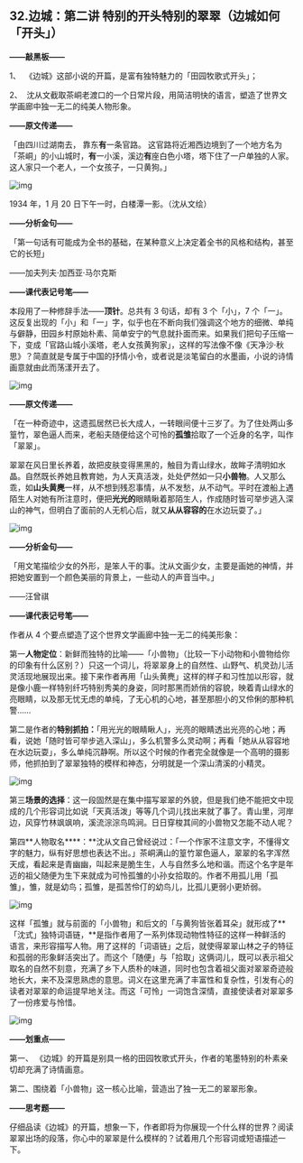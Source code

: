 ## 32.边城：第二讲 特别的开头特别的翠翠（边城如何「开头」）
**——敲黑板——**


1、  《边城》这部小说的开篇，是富有独特魅力的「田园牧歌式开头」；


2、  沈从文截取茶峒老渡口的一个日常片段，用简洁明快的语言，塑造了世界文学画廊中独一无二的纯美人物形象。


**——原文传递——**


「由四川过湖南去， 靠东**有**一条官路。 这官路将近湘西边境到了一个地方名为「茶峒」的小山城时，**有**一小溪，溪边**有**座白色小塔，塔下住了一户单独的人家。这人家只一个老人，一个女孩子，一只黄狗。」


  



![img](https://pic3.zhimg.com/v2-2f2b996d3af86c69f73d882f4af8fd43.webp)

  



1934 年，1 月 20 日下午一时，白楼潭一影。（沈从文绘）


**——分析金句——**


「第一句话有可能成为全书的基础，在某种意义上决定着全书的风格和结构，甚至它的长短」


——加夫列夫·加西亚·马尔克斯


**——课代表记号笔——**


本段用了一种修辞手法——**顶针**。总共有 3 句话，却有 3 个「小」，7 个「一」。这反复出现的「小」和「一」字，似乎也在不断向我们强调这个地方的细微、单纯与僻静，田园乡村原始朴素、简单安宁的气息就扑面而来。如果我们把句子压缩一下，变成「官路山城小溪塔，老人女孩黄狗家」，这样的写法像不像《天净沙·秋思》？简直就是专属于中国的抒情小令，或者说是淡笔留白的水墨画，小说的诗情画意就由此而荡漾开去了。


  



![img](https://pic3.zhimg.com/v2-00fcecdaad8e0adfb3dbe28257a86bdd.webp)

  



**——原文传递——**


「在一种奇迹中，这遗孤居然已长大成人，一转眼间便十三岁了。为了住处两山多篁竹，翠色逼人而来，老船夫随便给这个可怜的**孤雏**拾取了一个近身的名字，叫作「翠翠」。


翠翠在风日里长养着，故把皮肤变得黑黑的，触目为青山绿水，故眸子清明如水晶。自然既长养她且教育她，为人天真活泼，处处俨然如一只**小兽物**。人又那么乖，如**山头黄麂**一样，从不想到残忍事情，从不发愁，从不动气。平时在渡船上遇陌生人对她有所注意时，便把**光光的**眼睛瞅着那陌生人，作成随时皆可举步逃入深山的神气，但明白了面前的人无机心后，就又**从从容容的**在水边玩耍了。」


  



![img](https://pic3.zhimg.com/v2-78b340b3959a6da849241ee36a0f5f1f.webp)

  



**——分析金句——**


「用文笔描绘少女的外形，是笨人干的事。沈从文画少女，主要是画她的神情，并把她安置到一个颜色美丽的背景上，一些动人的声音当中。」


——汪曾祺


**——课代表记号笔——**


作者从 4 个要点塑造了这个世界文学画廊中独一无二的纯美形象：


第一**人物定位**：新鲜而独特的比喻——「小兽物」（比较一下小动物和小兽物给你的印象有什么区别？）只这一个词儿，将翠翠身上的自然性、山野气、机灵劲儿活灵活现地展现出来。接下来作者再用「山头黄麂」这样的样子和习性加以形容，就是像小鹿一样特别纤巧特别秀美的身姿，同时那黑而娇俏的容貌，映着青山绿水的亮眼睛，以及那无忧无虑的单纯，了无心机的心地，甚至那胆小的又伶俐的那种机警……


第二是作者的**特别抓拍：**「用光光的眼睛瞅人」，光亮的眼睛透出光亮的心地；再看，说她「随时皆可举步逃入深山」，多么机警多么灵动啊；再看「她从从容容地在水边玩耍」，多么单纯沉静啊。所以这个时候的作者完全就像是一个高明的摄影师，他抓拍到了翠翠独特的模样和神态，分明就是一个深山清溪的小精灵。


  



![img](https://pic3.zhimg.com/v2-39e44aabb23868ed01e36ffb3cadbd21.webp)

  



第三**场景的选择**：这一段固然是在集中描写翠翠的外貌，但是我们绝不能把文中现成的几个形容词比如说「天真活泼」等等几个词儿找出来就了事了。青山里，河岸边，风穿竹林飒飒响，溪流淙淙鸟鸣涧。日日穿梭其间的小兽物又怎能不动人呢？


第四**人物取名****：**沈从文自己曾经说过：「一个作家不注意文字，不懂得文字的魅力，纵有好思想也表达不出。」茶峒满山的篁竹翠色逼人，翠翠的名字浑然天成，看起来是青幽幽，叫起来是脆生生，人与自然多么地和谐。而这个名字是年迈的祖父随便为生下来就成为可怜孤雏的小孙女拾取的。作者不用孤儿用「孤雏」，雏，就是幼鸟；孤雏，是孤苦伶仃的幼鸟儿，比孤儿更弱小更娇弱。


  



![img](https://pic3.zhimg.com/v2-76727b71a477ab62fe9968e0f63fef99.webp)

  



这样「孤雏」就与前面的「小兽物」和后文的「与黄狗皆张着耳朵」就形成了**「沈式」独特词语链，**是指作者用了一系列体现动物性特征的这样一种鲜活的语言，来形容描写人物。用了这样的「词语链」之后，就使得翠翠山林之子的特征和孤弱的形象鲜活突出了。而这个「随便」与「拾取」这俩词儿，既可以表示祖父取名的自然不刻意，充满了乡下人质朴的味道，同时也包含着祖父面对翠翠奇迹般地长大，来不及深思熟虑的意思。词义在这里充满了丰富性和复杂性，引发有心的读者对翠翠的命运提早地关注。而这「可怜」一词饱含深情，直接使读者对翠翠多了一份疼爱与怜惜。


  



![img](https://pic1.zhimg.com/v2-8c3fb3bcc4f34bb10a07c46ffb9a8534.webp)

  



**——划重点——**


第一、 《边城》的开篇是别具一格的田园牧歌式开头，作者的笔墨特别的朴素亲切却充满了诗情画意。


第二、围绕着「小兽物」这一核心比喻，营造出了独一无二的翠翠形象。


**——思考题——**


仔细品读《边城》的开篇，想象一下，作者即将为你展现一个什么样的世界？阅读翠翠出场的段落，你心中的翠翠是什么模样的？试着用几个形容词或短语描述一下。


